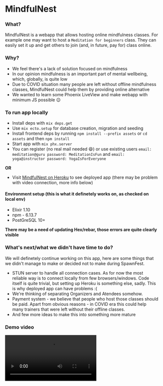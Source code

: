 # MindfulNest

### What?
MindfulNest is a webapp that allows hosting online mindfulness classes. For example one may want to host a `Meditation for beginners` class. They can easily set it up and get others to join (and, in future, pay for) class online.

### Why?
* We feel there's a lack of solution focused on mindfulness
* In our opinion mindfulness is an important part of mental wellbeing, which, globally, is quite low
* Due to COVID situation many people are left without offline mindfulness classes, MindfulNest could help them by providing online alternative
* We wanted to learn some Phoenix LiveView and make webapp with minimum JS possible :wink:

### To run app locally

* Install deps with `mix deps.get`
* Use `mix ecto.setup` for database creation, migration and seeding
* Install frontend deps by running `npm install --prefix assets` or `cd assets` and then `npm install`
* Start app with `mix phx.server`
* You can register (no real mail needed :smile:) or use existing users `email: meditation@guru password: MeditationIsFun` and `email: yoga@instructor password: YogaIsForEveryone`

**OR**

* Visit [MindfulNest on Heroku](https://fathomless-ridge-43338.herokuapp.com/) to see deployed app (there may be problem with video connection, more info below)

#### Environment setup (this is what it definetely works on, as checked on local env)
* Elixir 1.10
* npm - 6.13.7
* PostGreSQL 10+

**There may be a need of updating Hex/rebar, those errors are quite clearly visible**

### What's next/what we didn't have time to do?

We will definetely continue working on this app, here are some things that we didn't manage to make or decided not to make during SpawnFest.

* STUN server to handle all connection cases. As for now the most reliable way is to connect locally from few browsers/windows. Code itself is quite trivial, but setting up Heroku is something else, sadly. This is why deployed app can have problems :(
* We're thinking of separating Organizers and Atendees somehow.
* Payment system - we believe that people who host those classes should be paid. Apart from obvious reasons - in COVID era this could help many trainers that were left without their offline classes.
* And few more ideas to make this into something more mature

### Demo video
![video](mindfull.mov)
